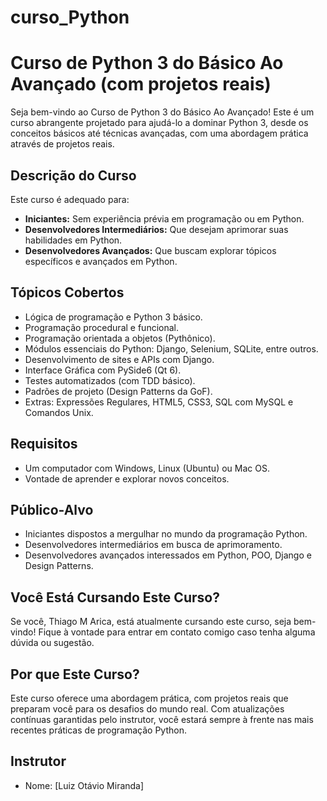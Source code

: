 # curso_Python

# Curso de Python 3 do Básico Ao Avançado (com projetos reais)

Seja bem-vindo ao Curso de Python 3 do Básico Ao Avançado! Este é um curso abrangente projetado para ajudá-lo a dominar Python 3, desde os conceitos básicos até técnicas avançadas, com uma abordagem prática através de projetos reais.

## Descrição do Curso

Este curso é adequado para:

- **Iniciantes:** Sem experiência prévia em programação ou em Python.
- **Desenvolvedores Intermediários:** Que desejam aprimorar suas habilidades em Python.
- **Desenvolvedores Avançados:** Que buscam explorar tópicos específicos e avançados em Python.

## Tópicos Cobertos

- Lógica de programação e Python 3 básico.
- Programação procedural e funcional.
- Programação orientada a objetos (Pythônico).
- Módulos essenciais do Python: Django, Selenium, SQLite, entre outros.
- Desenvolvimento de sites e APIs com Django.
- Interface Gráfica com PySide6 (Qt 6).
- Testes automatizados (com TDD básico).
- Padrões de projeto (Design Patterns da GoF).
- Extras: Expressões Regulares, HTML5, CSS3, SQL com MySQL e Comandos Unix.

## Requisitos

- Um computador com Windows, Linux (Ubuntu) ou Mac OS.
- Vontade de aprender e explorar novos conceitos.

## Público-Alvo

- Iniciantes dispostos a mergulhar no mundo da programação Python.
- Desenvolvedores intermediários em busca de aprimoramento.
- Desenvolvedores avançados interessados em Python, POO, Django e Design Patterns.

## Você Está Cursando Este Curso?

Se você, Thiago M Arica, está atualmente cursando este curso, seja bem-vindo! Fique à vontade para entrar em contato comigo caso tenha alguma dúvida ou sugestão.

## Por que Este Curso?

Este curso oferece uma abordagem prática, com projetos reais que preparam você para os desafios do mundo real. Com atualizações contínuas garantidas pelo instrutor, você estará sempre à frente nas mais recentes práticas de programação Python.

## Instrutor

- Nome: [Luiz Otávio Miranda]

